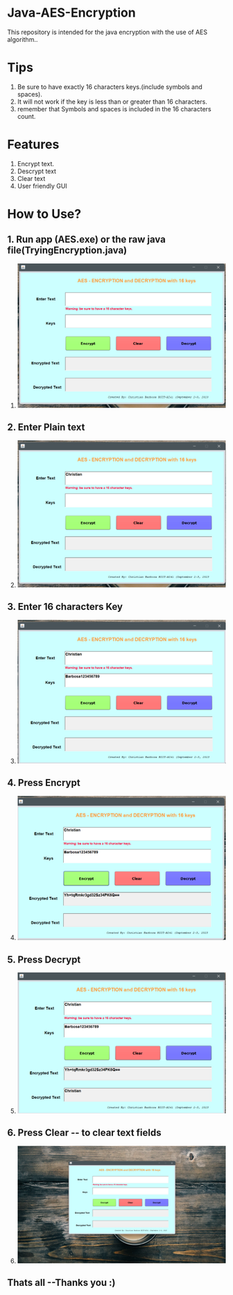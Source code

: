 # Java-AES-Encryption

This repository is intended for the java encryption with the use of AES algorithm..

# Tips

1. Be sure to have exactly 16 characters keys.(include symbols and spaces).
2. It will not work if the key is less than or greater than 16 characters.
3. remember that Symbols and spaces is included in the 16 characters count.

# Features

1. Encrypt text.
2. Descrypt text
3. Clear text
4. User friendly GUI

# How to Use?

## 1. Run app (AES.exe) or the raw java file(TryingEncryption.java)

1. ![Run the app](/img/pic1.png)

## 2. Enter Plain text

2. ![Enter plain-text](/img/pic2.png)

## 3. Enter 16 characters Key

3. ![Enter key](/img/pic3.png)

## 4. Press Encrypt

4. ![Press encrypt](/img/pic4.png)

## 5. Press Decrypt

5. ![encrypted text](/img/pic5.png)

## 6. Press Clear -- to clear text fields

6. ![Clear](/img/last.png)

## Thats all --Thanks you :)
